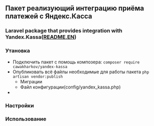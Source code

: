 ## Пакет реализующий интеграцию приёма платежей с Яндекс.Касса
### Laravel package that provides integration with Yandex.Kassa([README.EN](https://github.com/CawaKharkov/yandex-kassa/blob/master/README.EN.md))


### Утановка

- Подключить пакет с помощь композера: ``` composer require cawakharkov/yandex-kassa ```
- Опубликовать всё файлы необходимые для работы пакета ``` php artisan vendor:publish ```
  - Миграции
  - Файл конфигурации(config/yandex_kassa.php)
- 


### Настройки




### Использование





